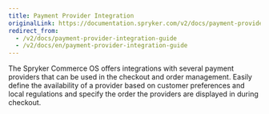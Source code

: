```yaml
---
title: Payment Provider Integration
originalLink: https://documentation.spryker.com/v2/docs/payment-provider-integration-guide
redirect_from:
  - /v2/docs/payment-provider-integration-guide
  - /v2/docs/en/payment-provider-integration-guide
---
```


The Spryker Commerce OS offers integrations with several payment providers that can be used in the checkout and order management. Easily define the availability of a provider based on customer preferences and local regulations and specify the order the providers are displayed in during checkout.

